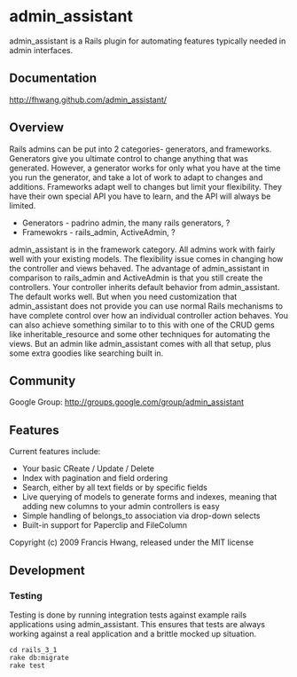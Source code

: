 # admin_assistant

admin_assistant is a Rails plugin for automating features typically needed in admin interfaces.

## Documentation
http://fhwang.github.com/admin_assistant/

## Overview

Rails admins can be put into 2 categories- generators, and frameworks.
Generators give you ultimate control to change anything that was generated.
However, a generator works for only what you have at the time you run the generator, and take a lot of work to adapt to changes and additions.
Frameworks adapt well to changes but limit your flexibility. They have their own special API you have to learn, and the API will always be limited.

* Generators - padrino admin, the many rails generators, ?
* Framewokrs - rails_admin, ActiveAdmin, ?

admin_assistant is in the framework category. All admins work with fairly well with your existing models. The flexibility issue comes in changing how the controller and views behaved. The advantage of admin_assistant in comparison to rails_admin and ActiveAdmin is that you still create the controllers. Your controller inherits default behavior from admin_assistant. The default works well. But when you need customization that admin_assistant does not provide you can use normal Rails mechanisms to have complete control over how an individual controller action behaves. You can also achieve something similar to to this with one of the CRUD gems like inheritable_resource and some other techniques for automating the views. But an admin like admin_assistant comes with all that setup, plus some extra goodies like searching built in.

## Community

Google Group: http://groups.google.com/group/admin_assistant

## Features

Current features include:

* Your basic CReate / Update / Delete
* Index with pagination and field ordering
* Search, either by all text fields or by specific fields
* Live querying of models to generate forms and indexes, meaning that adding
  new columns to your admin controllers is easy
* Simple handling of belongs_to association via drop-down selects
* Built-in support for Paperclip and FileColumn

Copyright (c) 2009 Francis Hwang, released under the MIT license

## Development

### Testing

Testing is done by running integration tests against example rails applications using admin_assistant. This ensures that tests are always working against a real application and a brittle mocked up situation.

    cd rails_3_1
    rake db:migrate
    rake test
